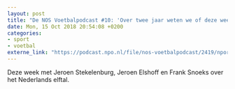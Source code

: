 ```yaml
---
layout: post
title: "De NOS Voetbalpodcast #10: 'Over twee jaar weten we of deze week de lente is begonnen'"
date: Mon, 15 Oct 2018 20:54:08 +0200
categories: 
- sport 
- voetbal 
externe_link: "https://podcast.npo.nl/file/nos-voetbalpodcast/2419/nporadio1_nos-voetbalpodcast_20181015_voetbalpodcast-10-over-twee-jaar-weten-we-of-deze-week-de-lente-is-begonnen.mp3"
---
```


Deze week met Jeroen Stekelenburg, Jeroen Elshoff en Frank Snoeks over het Nederlands elftal.
